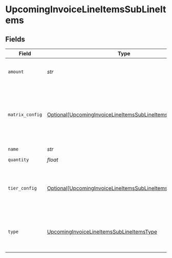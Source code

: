 # UpcomingInvoiceLineItemsSubLineItems


## Fields

| Field                                                                                                                                 | Type                                                                                                                                  | Required                                                                                                                              | Description                                                                                                                           | Example                                                                                                                               |
| ------------------------------------------------------------------------------------------------------------------------------------- | ------------------------------------------------------------------------------------------------------------------------------------- | ------------------------------------------------------------------------------------------------------------------------------------- | ------------------------------------------------------------------------------------------------------------------------------------- | ------------------------------------------------------------------------------------------------------------------------------------- |
| `amount`                                                                                                                              | *str*                                                                                                                                 | :heavy_check_mark:                                                                                                                    | The total amount for this sub line item.                                                                                              | 9.00                                                                                                                                  |
| `matrix_config`                                                                                                                       | [Optional[UpcomingInvoiceLineItemsSubLineItemsMatrixConfig]](../../models/shared/upcominginvoicelineitemssublineitemsmatrixconfig.md) | :heavy_minus_sign:                                                                                                                    | Only available if `type` is `matrix`. Contains the values of the matrix that this `sub_line_item` represents.                         |                                                                                                                                       |
| `name`                                                                                                                                | *str*                                                                                                                                 | :heavy_check_mark:                                                                                                                    | N/A                                                                                                                                   | Tier One                                                                                                                              |
| `quantity`                                                                                                                            | *float*                                                                                                                               | :heavy_check_mark:                                                                                                                    | N/A                                                                                                                                   | 5                                                                                                                                     |
| `tier_config`                                                                                                                         | [Optional[UpcomingInvoiceLineItemsSubLineItemsTierConfig]](../../models/shared/upcominginvoicelineitemssublineitemstierconfig.md)     | :heavy_minus_sign:                                                                                                                    | Only available if `type` is `tier`. Contains the range of units in this tier and the unit amount.                                     |                                                                                                                                       |
| `type`                                                                                                                                | [UpcomingInvoiceLineItemsSubLineItemsType](../../models/shared/upcominginvoicelineitemssublineitemstype.md)                           | :heavy_check_mark:                                                                                                                    | An identifier for a sub line item that is specific to a pricing model.                                                                |                                                                                                                                       |